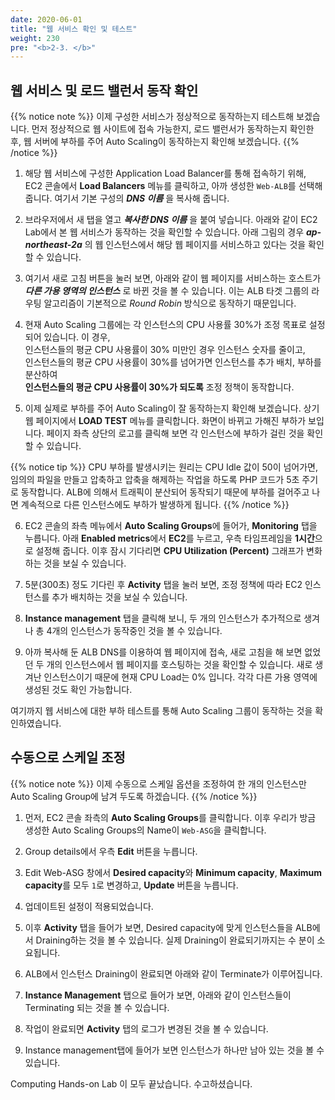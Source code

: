 ```yaml
---
date: 2020-06-01
title: "웹 서비스 확인 및 테스트"
weight: 230
pre: "<b>2-3. </b>"
---
```


## 웹 서비스 및 로드 밸런서 동작 확인

{{% notice note %}}
이제 구성한 서비스가 정상적으로 동작하는지 테스트해 보겠습니다. 먼저 정상적으로 웹 사이트에 접속 가능한지, 로드 밸런서가 동작하는지 확인한 후, 웹 서버에 부하를 주어 Auto Scaling이 동작하는지 확인해 보겠습니다.
{{% /notice %}}

1. 해당 웹 서비스에 구성한 Application Load Balancer를 통해 접속하기 위해, EC2 콘솔에서 **Load Balancers** 메뉴를 클릭하고, 아까 생성한 `Web-ALB`를 선택해 줍니다. 여기서 기본 구성의 ***DNS 이름*** 을 복사해 줍니다. 

2. 브라우저에서 새 탭을 열고 ***복사한 DNS 이름*** 을 붙여 넣습니다. 아래와 같이 EC2 Lab에서 본 웹 서비스가 동작하는 것을 확인할 수 있습니다. 아래 그림의 경우 ***ap-northeast-2a*** 의 웹 인스턴스에서 해당 웹 페이지를 서비스하고 있다는 것을 확인할 수 있습니다.

3. 여기서 새로 고침 버튼을 눌러 보면, 아래와 같이 웹 페이지를 서비스하는 호스트가 ***다른 가용 영역의 인스턴스*** 로 바뀐 것을 볼 수 있습니다. 이는 ALB 타겟 그룹의 라우팅 알고리즘이 기본적으로 *Round Robin* 방식으로 동작하기 때문입니다. 

4. 현재 Auto Scaling 그룹에는 각 인스턴스의 CPU 사용률 30%가 조정 목표로 설정되어 있습니다. 이 경우,  
인스턴스들의 평균 CPU 사용률이 30% 미만인 경우 인스턴스 숫자를 줄이고,  
인스턴스들의 평균 CPU 사용률이 30%를 넘어가면 인스턴스를 추가 배치, 부하를 분산하여  
**인스턴스들의 평균 CPU 사용률이 30%가 되도록** 조정 정책이 동작합니다. 

5. 이제 실제로 부하를 주어 Auto Scaling이 잘 동작하는지 확인해 보겠습니다. 상기 웹 페이지에서 **LOAD TEST** 메뉴를 클릭합니다. 화면이 바뀌고 가해진 부하가 보입니다. 페이지 좌측 상단의 로고를 클릭해 보면 각 인스턴스에 부하가 걸린 것을 확인할 수 있습니다.

{{% notice tip %}}
CPU 부하를 발생시키는 원리는 CPU Idle 값이 50이 넘어가면, 임의의 파일을 만들고 압축하고 압축을 해제하는 작업을 하도록 PHP 코드가 5초 주기로 동작합니다. ALB에 의해서 트래픽이 분산되어 동작되기 때문에 부하를 걸어주고 나면 계속적으로 다른 인스턴스에도 부하가 발생하게 됩니다.
{{% /notice %}}

6. EC2 콘솔의 좌측 메뉴에서 **Auto Scaling Groups**에 들어가, **Monitoring** 탭을 누릅니다. 아래 **Enabled metrics**에서 **EC2**를 누르고, 우측 타임프레임을 **1시간**으로 설정해 줍니다. 이후 잠시 기다리면 **CPU Utilization (Percent)** 그래프가 변화하는 것을 보실 수 있습니다. 

7. 5분(300초) 정도 기다린 후 **Activity** 탭을 눌러 보면, 조정 정책에 따라 EC2 인스턴스를 추가 배치하는 것을 보실 수 있습니다.

8. **Instance management** 탭을 클릭해 보니, 두 개의 인스턴스가 추가적으로 생겨나 총 4개의 인스턴스가 동작중인 것을 볼 수 있습니다.

9. 아까 복사해 둔 ALB DNS를 이용하여 웹 페이지에 접속, 새로 고침을 해 보면 없었던 두 개의 인스턴스에서 웹 페이지를 호스팅하는 것을 확인할 수 있습니다. 새로 생겨난 인스턴스이기 때문에 현재 CPU Load는 0% 입니다. 각각 다른 가용 영역에 생성된 것도 확인 가능합니다.

여기까지 웹 서비스에 대한 부하 테스트를 통해 Auto Scaling 그룹이 동작하는 것을 확인하였습니다. 

## 수동으로 스케일 조정

{{% notice note %}}
이제 수동으로 스케일 옵션을 조정하여 한 개의 인스턴스만 Auto Scaling Group에 남겨 두도록 하겠습니다.
{{% /notice %}}

1. 먼저, EC2 콘솔 좌측의 **Auto Scaling Groups**를 클릭합니다. 이후 우리가 방금 생성한 Auto Scaling Groups의 Name이 `Web-ASG`을 클릭합니다.

2. Group details에서 우측 **Edit** 버튼을 누릅니다.

3. Edit Web-ASG 창에서 **Desired capacity**와 **Minimum capacity**, **Maximum capacity**를 모두 `1`로 변경하고, **Update** 버튼을 누릅니다.

4. 업데이트된 설정이 적용되었습니다.

5. 이후 **Activity** 탭을 들어가 보면, Desired capacity에 맞게 인스턴스들을 ALB에서 Draining하는 것을 볼 수 있습니다. 실제 Draining이 완료되기까지는 수 분이 소요됩니다.

6. ALB에서 인스턴스 Draining이 완료되면 아래와 같이 Terminate가 이루어집니다.

7. **Instance Management** 탭으로 들어가 보면, 아래와 같이 인스턴스들이 Terminating 되는 것을 볼 수 있습니다.

8. 작업이 완료되면 **Activity** 탭의 로그가 변경된 것을 볼 수 있습니다.

9. Instance management탭에 들어가 보면 인스턴스가 하나만 남아 있는 것을 볼 수 있습니다.

Computing Hands-on Lab 이 모두 끝났습니다. 수고하셨습니다.